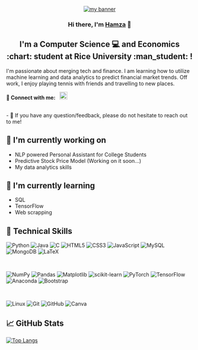 <!--
**HamzaShili65/HamzaShili65** is a ✨ _special_ ✨ repository because its `README.md` (this file) appears on your GitHub profile.

Here are some ideas to get you started:

- 🔭 I’m currently working on ...
- 🌱 I’m currently learning ...
- 👯 I’m looking to collaborate on ...
- 🤔 I’m looking for help with ...
- 💬 Ask me about ...
- 📫 How to reach me: ...
- 😄 Pronouns: ...
- ⚡ Fun fact: ...
-->


<p align="center">
  <a href="https://hamzashili65.github.io/" target="_blank" rel="noreferrer"><img src="https://github.com/HamzaShili65/HamzaShili65/assets/98858609/68bb4e50-fb28-43cb-8e00-863e541c62c9" alt="my banner"></a>
</p>

<h3 align="center">
Hi there, I'm <a href="https://hamzashili65.github.io/" target="_blank" rel="noreferrer">Hamza</a> 👋
</h3>

<h2 align="center">
I'm a Computer Science 💻 and Economics :chart: student at Rice University :man_student: !
</h2> 

I'm passionate about merging tech and finance. I am learning how to utilize machine learning and data analytics to predict financial market trends. Off work, I enjoy playing tennis with friends and travelling to new places.

**🤝 Connect with me:** &nbsp; <a href="https://www.linkedin.com/in/hamza-elmokhtar/"><img src="https://raw.githubusercontent.com/yushi1007/yushi1007/main/images/linkedin.svg" alt="Hamza ElMokhtar Shili | LinkedIn" width="21px"/></a>

</br>
- 💬 If you have any question/feedback, please do not hesitate to reach out to me!

## 🔭 I'm currently working on

- NLP powered Personal Assistant for College Students
- Predictive Stock Price Model (Working on it soon...)
- My data analytics skills

## 🌱 I'm currently learning

- SQL
- TensorFlow
- Web scrapping

## 💼 Technical Skills

![Python](https://img.shields.io/badge/python-3670A0?style=for-the-badge&logo=python&logoColor=ffdd54)
![Java](https://img.shields.io/badge/java-%23ED8B00.svg?style=for-the-badge&logo=openjdk&logoColor=white)
![C](https://img.shields.io/badge/c-%2300599C.svg?style=for-the-badge&logo=c&logoColor=white)
![HTML5](https://img.shields.io/badge/html5-%23E34F26.svg?style=for-the-badge&logo=html5&logoColor=white)
![CSS3](https://img.shields.io/badge/css3-%231572B6.svg?style=for-the-badge&logo=css3&logoColor=white)
![JavaScript](https://img.shields.io/badge/javascript-%23323330.svg?style=for-the-badge&logo=javascript&logoColor=%23F7DF1E)
![MySQL](https://img.shields.io/badge/mysql-%2300f.svg?style=for-the-badge&logo=mysql&logoColor=white)
![MongoDB](https://img.shields.io/badge/MongoDB-%234ea94b.svg?style=for-the-badge&logo=mongodb&logoColor=white)
![LaTeX](https://img.shields.io/badge/latex-%23008080.svg?style=for-the-badge&logo=latex&logoColor=white)


</br>

![NumPy](https://img.shields.io/badge/numpy-%23013243.svg?style=for-the-badge&logo=numpy&logoColor=white)
![Pandas](https://img.shields.io/badge/pandas-%23150458.svg?style=for-the-badge&logo=pandas&logoColor=white)
![Matplotlib](https://img.shields.io/badge/Matplotlib-%23ffffff.svg?style=for-the-badge&logo=Matplotlib&logoColor=black)
![scikit-learn](https://img.shields.io/badge/scikit--learn-%23F7931E.svg?style=for-the-badge&logo=scikit-learn&logoColor=white)
![PyTorch](https://img.shields.io/badge/PyTorch-%23EE4C2C.svg?style=for-the-badge&logo=PyTorch&logoColor=white)
![TensorFlow](https://img.shields.io/badge/TensorFlow-%23FF6F00.svg?style=for-the-badge&logo=TensorFlow&logoColor=white)
![Anaconda](https://img.shields.io/badge/Anaconda-%2344A833.svg?style=for-the-badge&logo=anaconda&logoColor=white)
![Bootstrap](https://img.shields.io/badge/bootstrap-%238511FA.svg?style=for-the-badge&logo=bootstrap&logoColor=white)

</br>

![Linux](https://img.shields.io/badge/Linux-FCC624?style=for-the-badge&logo=linux&logoColor=black)
![Git](https://img.shields.io/badge/git-%23F05033.svg?style=for-the-badge&logo=git&logoColor=white)
![GitHub](https://img.shields.io/badge/github-%23121011.svg?style=for-the-badge&logo=github&logoColor=white)
![Canva](https://img.shields.io/badge/Canva-%2300C4CC.svg?style=for-the-badge&logo=Canva&logoColor=white)




## 📈 GitHub Stats 

<!-- [![Anurag's github stats](https://github-readme-stats.vercel.app/api?username=HamzaShili65)](https://github.com/HamzaShili65) -->

[![Top Langs](https://github-readme-stats.vercel.app/api/top-langs/?username=HamzaShili65&layout=compact)](https://github.com/HamzaShili65)

